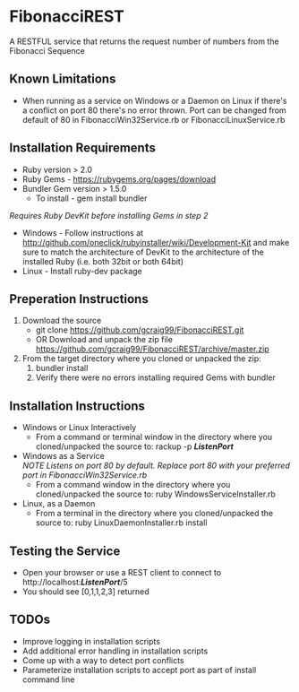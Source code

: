 # FibonacciREST
A RESTFUL service that returns the request number of numbers from the Fibonacci Sequence

## Known Limitations
* When running as a service on Windows or a Daemon on Linux if there's a conflict on port 80 there's no error thrown. Port can be changed from default of 80 in FibonacciWin32Service.rb or FibonacciLinuxService.rb

## Installation Requirements
* Ruby version > 2.0
* Ruby Gems - https://rubygems.org/pages/download
* Bundler Gem version > 1.5.0
	* To install - gem install bundler
	
 _Requires Ruby DevKit before installing Gems in step 2_ 
* Windows - Follow instructions at http://github.com/oneclick/rubyinstaller/wiki/Development-Kit and make sure to match the architecture of DevKit to the architecture of the installed Ruby (i.e. both 32bit or both 64bit)
* Linux - Install ruby-dev package


## Preperation Instructions
1. Download the source 
	* git clone https://github.com/gcraig99/FibonacciREST.git <TargetDir> 
	* OR Download and unpack the zip file https://github.com/gcraig99/FibonacciREST/archive/master.zip
2. From the target directory where you cloned or unpacked the zip:
	1. bundler install
	2. Verify there were no errors installing required Gems with bundler
	
	
## Installation Instructions
* Windows or Linux Interactively  
	* From a command or terminal window in the directory where you cloned/unpacked the source to: rackup -p *__ListenPort__*
* Windows as a Service  
	_NOTE Listens on port 80 by default. Replace port 80 with your preferred port in FibonacciWin32Service.rb_
	* From a command window in the directory where you cloned/unpacked the source to: ruby WindowsServiceInstaller.rb
* Linux, as a Daemon
	* From a terminal in the directory where you cloned/unpacked the source to: ruby LinuxDaemonInstaller.rb install
	
## Testing the Service
* Open your browser or use a REST client to connect to http://localhost:*__ListenPort__*/5
* You should see [0,1,1,2,3] returned
 

## TODOs
* Improve logging in installation scripts
* Add additional error handling in installation scripts
* Come up with a way to detect port conflicts
* Parameterize installation scripts to accept port as part of install command line
